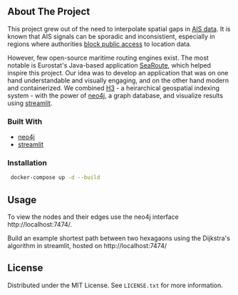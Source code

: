 
<!-- ABOUT THE PROJECT -->
## About The Project

This project grew out of the need to interpolate spatial gaps in [AIS data](https://en.wikipedia.org/wiki/Automatic_identification_system).  It is known that AIS signals can be sporadic and inconsistient, especially in regions where authorities [block public access](https://www.ft.com/content/875f6d2d-b09d-406c-b97c-64f987481cf8) to location data.

However, few open-source maritime routing engines exist. The most notable is Eurostat's Java-based application [SeaRoute](https://github.com/eurostat/searoute), which helped inspire this project.  Our idea was to develop an application that was on one hand understandable and visually engaging, and on the other hand modern and containerized.  We combined [H3](https://github.com/uber/h3) - a heirarchical geospatial indexing system - with the power of [neo4j](https://github.com/neo4j), a graph database, and visualize results using [streamlit](https://github.com/streamlit/streamlit).


### Built With

* [neo4j](https://neo4j.com/)
* [streamlit](https://docs.streamlit.io/)

<!-- GETTING STARTED -->

### Installation

```sh
 docker-compose up -d --build
  ```

<!-- USAGE EXAMPLES -->
## Usage

To view the nodes and their edges use the neo4j interface http://localhost:7474/.

Build an example shortest path between two hexagaons using the Dijkstra's algorithm  in streamlit, hosted on http://localhost:7474/


<!-- LICENSE -->
## License

Distributed under the MIT License. See `LICENSE.txt` for more information.
